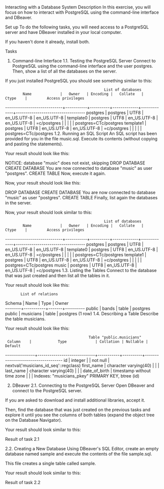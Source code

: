 Interacting with a Database System
Description
In this exercise, you will focus on how to interact with PostgreSQL using the command-line interface and DBeaver.

Set up
To do the following tasks, you will need access to a PostgreSQL server and have DBeaver installed in your local computer.

If you haven't done it already, install both.

Tasks
1. Command-line Interface
   1.1. Testing the PostgreSQL Server
   Connect to PostgreSQL using the command-line interface and the user postgres. Then, show a list of all the databases on the server.

If you just installed PostgreSQL you should see something similar to this:

                                                 List of databases
            Name             |   Owner   | Encoding |   Collate   |    Ctype    |         Access privileges         
-----------------------------+-----------+----------+-------------+-------------+-----------------------------------
postgres                     | postgres  | UTF8     | en_US.UTF-8 | en_US.UTF-8 |
template0                    | postgres  | UTF8     | en_US.UTF-8 | en_US.UTF-8 | =c/postgres
|           |          |             |             | postgres=CTc/postgres
template1                    | postgres  | UTF8     | en_US.UTF-8 | en_US.UTF-8 | =c/postgres
|           |          |             |             | postgres=CTc/postgres
1.2. Running an SQL Script
An SQL script has been provided for you in the file music.sql. Execute its contents (without copying and pasting the statements).

Your result should look like this:

NOTICE:  database "music" does not exist, skipping
DROP DATABASE
CREATE DATABASE
You are now connected to database "music" as user "postgres".
CREATE TABLE
Now, execute it again.

Now, your result should look like this:

DROP DATABASE
CREATE DATABASE
You are now connected to database "music" as user "postgres".
CREATE TABLE
Finally, list again the databases in the server.

Now, your result should look similar to this:

                                                 List of databases
            Name             |   Owner   | Encoding |   Collate   |    Ctype    |         Access privileges         
-----------------------------+-----------+----------+-------------+-------------+-----------------------------------
postgres                     | postgres  | UTF8     | en_US.UTF-8 | en_US.UTF-8 |
template0                    | postgres  | UTF8     | en_US.UTF-8 | en_US.UTF-8 | =c/postgres
|           |          |             |             | postgres=CTc/postgres
template1                    | postgres  | UTF8     | en_US.UTF-8 | en_US.UTF-8 | =c/postgres
|           |          |             |             | postgres=CTc/postgres
music                        | postgres  | UTF8     | en_US.UTF-8 | en_US.UTF-8 | =c/postgres
1.3. Listing the Tables
Connect to the database that was just created and then list all the tables in it.

Your result should look like this:

           List of relations
Schema |   Name    | Type  |  Owner   
--------+-----------+-------+----------
public | bands     | table | postgres
public | musicians | table | postgres
(1 row)
1.4. Describing a Table
Describe the table musicians.

Your result should look like this:

                                          Table "public.musicians"
     Column    |            Type             | Collation | Nullable |              Default               
---------------+-----------------------------+-----------+----------+------------------------------------
id            | integer                     |           | not null | nextval('musicians_id_seq'::regclass)
first_name    | character varying(40)       |           |          |
last_name     | character varying(40)       |           |          |
date_of_birth | timestamp without time zone |           |          |
Indexes:
"musicians_pkey" PRIMARY KEY, btree (id)

2. DBeaver
   2.1. Connecting to the PostgreSQL Server
   Open DBeaver and connect to the PostgreSQL server.

If you are asked to download and install additional libraries, accept it.

Then, find the database that was just created on the previous tasks and explore it until you see the columns of both tables (expand the object tree on the Database Navigator).

Your result should look similar to this:

Result of task 2.1

2.2. Creating a New Database
Using DBeaver's SQL Editor, create an empty database named sample and execute the contents of the file sample.sql.

This file creates a single table called sample.

Your result should look similar to this:

Result of task 2.2